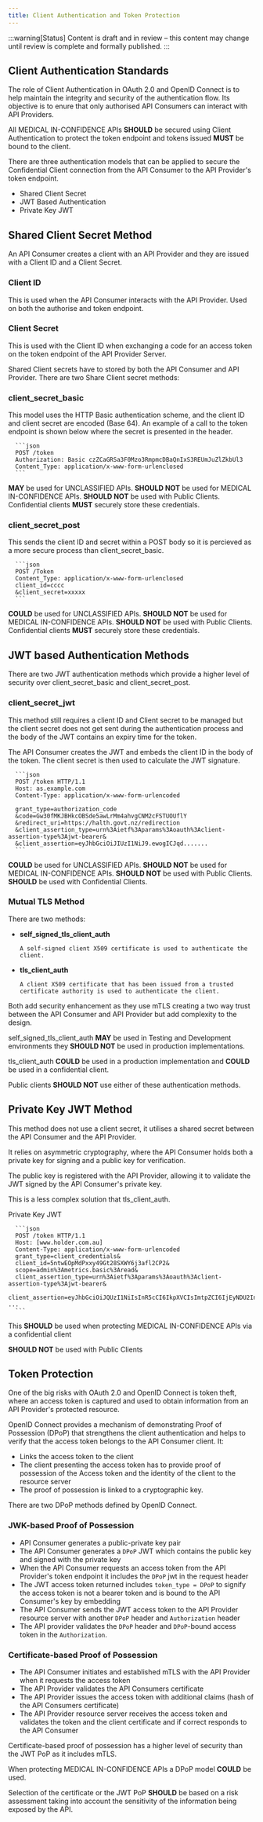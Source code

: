 ```yaml
---
title: Client Authentication and Token Protection
---
```


:::warning[Status]
Content is draft and in review – this content may change until review is complete and formally published.
:::

## Client Authentication Standards

The role of Client Authentication in OAuth 2.0 and OpenID Connect is to help maintain the integrity and security of the authentication flow. Its objective is to enure that only authorised API Consumers can interact with API Providers.

All MEDICAL IN-CONFIDENCE APIs **SHOULD** be secured using Client Authentication to protect the token endpoint and tokens issued **MUST** be bound to the client.

There are three authentication models that can be applied to secure the Confidential Client connection from the API Consumer to the API Provider's token endpoint.

- Shared Client Secret
- JWT Based Authentication
- Private Key JWT

## Shared Client Secret Method

An API Consumer creates a client with an API Provider and they are issued with a Client ID and a Client Secret.

### Client ID

This is used when the API Consumer interacts with the API Provider. Used on both the authorise and token endpoint.

### Client Secret

This is used with the Client ID when exchanging a code for an access token on the token endpoint of the API Provider Server.

Shared Client secrets have to stored by both the API Consumer and API Provider. There are two Share Client secret methods:

### client_secret_basic

This model uses the HTTP Basic authentication scheme, and the client ID and client secret are encoded (Base 64). An example of a call to the token endpoint is shown below where the secret is presented in the header.

<!-- cspell:disable -->

      ```json
      POST /token
      Authorization: Basic czZCaGRSa3F0Mzo3RmpmcDBaQnIxS3REUmJuZlZkbUl3
      Content_Type: application/x-www-form-urlenclosed
      ```
**MAY** be used for UNCLASSIFIED APIs.
**SHOULD NOT** be used for MEDICAL IN-CONFIDENCE APIs.
**SHOULD NOT** be used with Public Clients.
Confidential clients **MUST** securely store these credentials.

### client_secret_post

This sends the client ID and secret within a POST body so it is percieved as a more secure process than client_secret_basic.

<!-- cspell:disable -->
      ```json
      POST /Token
      Content_Type: application/x-www-form-urlenclosed
      client_id=cccc
      &client_secret=xxxxx
      ```

<!-- cspell:enable -->

**COULD** be used for UNCLASSIFIED APIs.
**SHOULD NOT** be used for MEDICAL IN-CONFIDENCE APIs.
**SHOULD NOT** be used with Public Clients.
Confidential clients **MUST** securely store these credentials.

## JWT based Authentication Methods

There are two JWT authentication methods which provide a higher level of security over client_secret_basic and client_secret_post.

### client_secret_jwt

This method still requires a client ID and Client secret to be managed but the client secret does not get sent during the authentication process and the body of the JWT contains an expiry time for the token.

The API Consumer creates the JWT and embeds the client ID in the body of the token. The client secret is then used to calculate the JWT signature.

<!-- cspell:disable -->

      ```json
      POST /token HTTP/1.1
      Host: as.example.com
      Content-Type: application/x-www-form-urlencoded

      grant_type=authorization_code
      &code=Gw30fMKJBHkcOBSde5awLrMm4ahvgCNM2cFSTUOUflY
      &redirect_uri=https://halth.govt.nz/redirection
      &client_assertion_type=urn%3Aietf%3Aparams%3Aoauth%3Aclient-assertion-type%3Ajwt-bearer&
      &client_assertion=eyJhbGciOiJIUzI1NiJ9.ewogICJqd.......
      ```
<!-- cspell:enable -->

**COULD** be used for UNCLASSIFIED APIs.
**SHOULD NOT** be used for MEDICAL IN-CONFIDENCE APIs.
**SHOULD NOT** be used with Public Clients.
**SHOULD** be used with Confidential Clients.

### Mutual TLS Method

There are two methods:

- **self_signed_tls_client_auth**

      A self-signed client X509 certificate is used to authenticate the client.

- **tls_client_auth**

      A client X509 certificate that has been issued from a trusted certificate authority is used to authenticate the client.

Both add security enhancement as they use mTLS creating a two way trust between the API Consumer and API Provider but add complexity to the design.

self_signed_tls_client_auth **MAY** be used in Testing and Development environments they **SHOULD NOT** be used in production implementations.

tls_client_auth **COULD** be used in a production implementation and **COULD** be used in a confidential client.

Public clients **SHOULD NOT** use either of these authentication methods.

## Private Key JWT Method

This method does not use a client secret, it utilises a shared secret between the API Consumer and the API Provider.

It relies on asymmetric cryptography, where the API Consumer holds both a private key for signing and a public key for verification.

The public key is registered with the API Provider, allowing it to validate the JWT signed by the API Consumer's private key.

This is a less complex solution that tls_client_auth.

<!-- cspell:disable -->

Private Key JWT

      ```json
      POST /token HTTP/1.1
      Host: [www.holder.com.au]
      Content-Type: application/x-www-form-urlencoded
      grant_type=client_credentials&
      client_id=5ntwEOpMdPxxy49Gt28SXWY6j3afl2CP2&
      scope=admin%3Ametrics.basic%3Aread&
      client_assertion_type=urn%3Aietf%3Aparams%3Aoauth%3Aclient-assertion-type%3Ajwt-bearer&
      client_assertion=eyJhbGciOiJQUzI1NiIsInR5cCI6IkpXVCIsImtpZCI6IjEyNDU2In0.ey ...
      ```
<!-- cspell:enable -->

This **SHOULD** be used when protecting MEDICAL IN-CONFIDENCE APIs via a confidential client

**SHOULD NOT** be used with Public Clients

## Token Protection

One of the big risks with OAuth 2.0 and OpenID Connect is token theft, where an access token is captured and used to obtain information from an API Provider's protected resource.

OpenID Connect provides a mechanism of demonstrating Proof of Possession (DPoP) that strengthens the client authentication and helps to verify that the access token belongs to the API Consumer client. It:

- Links the access token to the client
- The client presenting the access token has to provide proof of possession of the Access token and the identity of the client to the resource server
- The proof of possession is linked to a cryptographic key.

There are two DPoP methods defined by OpenID Connect.

### JWK-based Proof of Possession

- API Consumer generates a public-private key pair
- The API Consumer generates a `DPoP` JWT which contains the public key and signed with the private key
- When the API Consumer requests an access token from the API Provider's token endpoint it includes the `DPoP` jwt in the request header
- The JWT access token returned includes `token_type = DPoP` to signify the access token is not a bearer token and is bound to the API Consumer's key by embedding 
- The API Consumer sends the JWT access token to the API Provider resource server with another `DPoP` header and `Authorization` header
- The API provider validates the `DPoP` header and `DPoP`-bound access token in the `Authorization`.

### Certificate-based Proof of Possession

- The API Consumer initiates and established mTLS with the API Provider when it requests the access token
- The API Provider validates the API Consumers certificate
- The API Provider issues the access token with additional claims  (hash of the API Consumers certificate)
- The API Provider resource server receives the access token and validates the token and the client certificate and if correct responds to the API Consumer

Certificate-based proof of possession has a higher level of security than the JWT PoP as it includes mTLS.

When protecting MEDICAL IN-CONFIDENCE APIs a DPoP model **COULD** be used.

Selection of the certificate or the JWT PoP **SHOULD** be based on a risk assessment taking into account the sensitivity of the information being exposed by the API.
